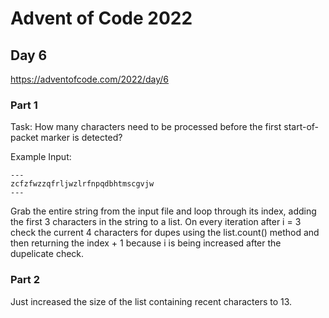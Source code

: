 # Advent of Code 2022
## Day 6
https://adventofcode.com/2022/day/6


### Part 1
Task: How many characters need to be processed before the first start-of-packet marker is detected?


Example Input:

```
---
zcfzfwzzqfrljwzlrfnpqdbhtmscgvjw
---
```

Grab the entire string from the input file and loop through its index, adding the first 3 characters in the string to a list. On every iteration after i = 3 check the current 4 characters for dupes using the list.count() method and then returning the index + 1 because i is being increased after the dupelicate check.



### Part 2

Just increased the size of the list containing recent characters to 13.